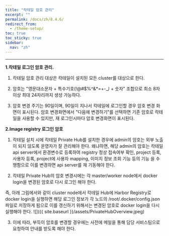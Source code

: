 ```yaml
---
title: "칵테일 암호 관리"
excerpt: ""
permalink: /docs/zh/8.4.6/
redirect_from:
  - /theme-setup/
toc: true
toc_sticky: true
sidebar:
  nav: "zh"
---
```


---
**1.칵테일 로그인 암호 관리.**

1) 칵테일 암호 관리 대상은 칵테일이 설치된 모든 cluster를 대상으로 한다.

2) 암호는 "영문대소문자 + 특수기호\(!@\#$%^&\*=+-\__\)_ + 숫자" 조합으로 최소 8자 이상 최대 24자리까지 생성 가능하다.

3) 암호 변경 주기는 90일이며, 90일이 지나서 칵테일에 로그인할 경우 암호 변경 화면이 표시된다. 암호 변경화면에서 "다음에 변경하기"를 선택하면 기존 암호로 칵테일을 사용할 수 있지만, 재 로그인시마다 암호 변경화면이 표시된다.

**2.Image registry 로그인 암호**

1) 칵테일 설치 시에 칵테일 Private Hub를 설치한 경우에 admin의 암호는 외부 노출이 되지 않도록 운영자가 잘 관리해야 한다. 왜냐하면, 해당 admin의 암호는 칵테일 api server에서 환경변수로 등록하여 registry 정상 접속여부 확인, project 등록, 사용자 등록, project에 사용자 mapping, 이미지 정보 조회 기능 등의 기능 을 수행함으로 이를 변경하면 api server를 재 기동해야 한다.

2) 칵테일 Private Hub의 암호 변경시에는 각 master/worker node에서 docker login을 변경된 암호로 다시 로그인 해야 한다.

즉, 아래 그림에서와 같이 cluster node에서 칵테일 Hub에 Harbor Registry로 docker login을 실행하면 해당 로그인 정보가 각 노드의 /root/.docker/config.json파일로 저장하게 됨으로 이를 갱신하기 위해서는 변경된 암호로 docker login을 다시 실행해야 한다. ![]({{ site.baseurl }}/assets/PrivateHubOverview.jpeg)

3) 이에 따라, 부득이 암호를 변경할 경우에는 사전에 메일을 통해 담당 서비스팀으로 요청하여 안내를 받도록 해야 한다.
